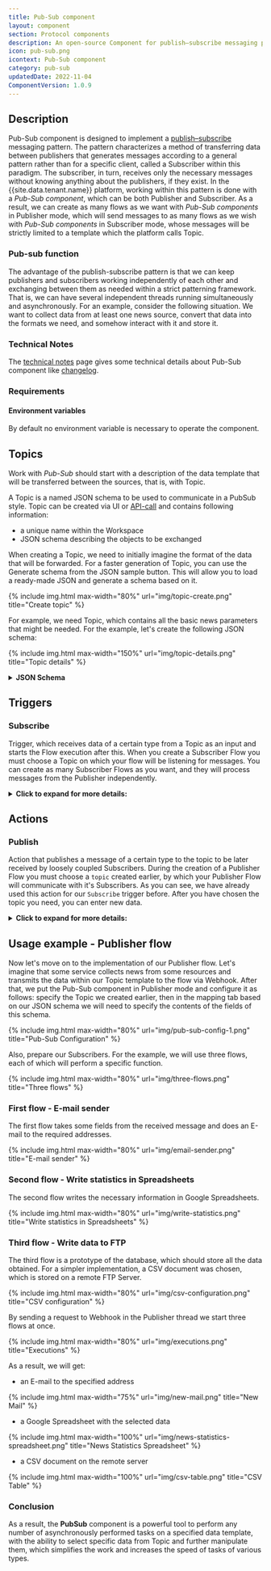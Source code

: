 ```yaml
---
title: Pub-Sub component
layout: component
section: Protocol components
description: An open-source Component for publish–subscribe messaging pattern on platform.
icon: pub-sub.png
icontext: Pub-Sub component
category: pub-sub
updatedDate: 2022-11-04
ComponentVersion: 1.0.9
---
```


## Description

Pub-Sub component is designed to implement a [publish–subscribe](https://en.wikipedia.org/wiki/Publish-subscribe_pattern) messaging pattern. The pattern characterizes a method of transferring data between publishers that generates messages according to a general pattern rather than for a specific client, called a Subscriber within this paradigm. The subscriber, in turn, receives only the necessary messages without knowing anything about the publishers, if they exist.
In the {{site.data.tenant.name}} platform, working within this pattern is done with a *Pub-Sub component*, which can be both Publisher and Subscriber. As a result, we can create as many flows as we want with *Pub-Sub components* in Publisher mode, which will send messages to as many flows as we wish with *Pub-Sub components* in Subscriber mode, whose messages will be strictly limited to a template which the platform calls Topic.

### Pub-sub function

The advantage of the publish-subscribe pattern is that we can keep publishers and subscribers working independently of each other and exchanging between them as needed within a strict patterning framework. That is, we can have several independent threads running simultaneously and asynchronously.
For an example, consider the following situation. We want to collect data from at least one news source, convert that data into the formats we need, and somehow interact with it and store it.

### Technical Notes

The [technical notes](technical-notes) page gives some technical details about Pub-Sub component like [changelog](/components/pub-sub/technical-notes#changelog).

### Requirements

#### Environment variables

By default no environment variable is necessary to operate the component.

## Topics

Work with *Pub-Sub* should start with a description of the data template that will be transferred between the sources, that is, with Topic.

A Topic is a named JSON schema to be used to communicate in a PubSub style.
Topic can be created via UI or [API-call]({{site.data.tenant.apiDocsUri}}/v2#/topics/post_workspaces__workspace_id__topics) and contains following information:
- a unique name within the Workspace
- JSON schema describing the objects to be exchanged

When creating a Topic, we need to initially imagine the format of the data that will be forwarded. For a faster generation of Topic, you can use the Generate schema from the JSON sample button. This will allow you to load a ready-made JSON and generate a schema based on it.

{% include img.html max-width="80%" url="img/topic-create.png" title="Create topic" %}

For example, we need Topic, which contains all the basic news parameters that might be needed. For the example, let's create the following JSON schema:

{% include img.html max-width="150%" url="img/topic-details.png" title="Topic details" %}

<details close markdown="block"><summary><strong>JSON Schema</strong></summary>

```JSON
{
  "type": "object",
  "properties": {
    "id": {
      "type": "string"
    },
    "title": {
      "type": "string"
    },
    "content": {
      "type": "string"
    },
    "content_hash": {
      "type": "string"
    },
    "date": {
      "type": "string"
    },
    "sentiment": {
      "type": "number"
    },
    "LastUpdate": {
      "type": "string"
    },
    "IndexDate": {
      "type": "string"
    },
    "language_id": {
      "type": "string"
    },
    "datasource_type": {
      "type": "string"
    },
    "host": {
      "type": "string"
    },
    "collection": {
      "type": "array"
    },
    "url": {
      "type": "string"
    },
    "datasource": {
      "type": "string"
    }
  }
}
```
</details>

## Triggers

### Subscribe

Trigger, which receives data of a certain type from a Topic as an input and starts the Flow execution after this.
When you create a Subscriber Flow you must choose a Topic on which your flow will be listening for messages.
You can create as many Subscriber Flows as you want, and they will process messages from the Publisher independently.

<details close markdown="block"><summary><strong>Click to expand for more details:</strong></summary>

![Trigger input](img/trigger-input.png)

>**Please Note:** Topics can only be accessed if they are already in your workspace.Topic can be created via UI or [API-call](https://api.elastic.io/docs/v2/#pub/sub-topics).

![Publisher](img/publisher.png)

For our example, we have created a special flow that publishes messages for our trigger.

>**Please Note:** You need to know what your flow sample will look like in order to work with it further.

Since we know what our sample should be, we can add it manually:

![Trigger sample](img/trigger-sample.png)

This sample can be used later in your Flows as usual.

```
    {
        "firstName": "dolore",
        "lastName": "ut enim sunt tempor eu",
        "age": 54053437
    }
```

</details>

## Actions

### Publish

Action that publishes a message of a certain type to the topic to be later received by loosely coupled Subscribers.
During the creation of a Publisher Flow you must choose a `topic` created earlier, by which your Publisher Flow will communicate with it's Subscribers. As you can see, we have already used this action for our `Subscribe` trigger before. After you have chosen the topic you need, you can enter new data.

<details close markdown="block"><summary><strong>Click to expand for more details:</strong></summary>

![Action configure input](img/publisher.png)

Connection between the Publisher and the Subscriber is loosely coupled. This means that your Publisher will never
know if there any subscribers at all, and if they processed incoming message.

</details>

## Usage example - Publisher flow

Now let's move on to the implementation of our Publisher flow. Let's imagine that some service collects news from some resources and transmits the data within our Topic template to the flow via Webhook. After that, we put the Pub-Sub component in Publisher mode and configure it as follows: specify the Topic we created earlier, then in the mapping tab based on our JSON schema we will need to specify the contents of the fields of this schema.

{% include img.html max-width="80%" url="img/pub-sub-config-1.png" title="Pub-Sub Configuration" %}

Also, prepare our Subscribers. For the example, we will use three flows, each of which will perform a specific function.

{% include img.html max-width="80%" url="img/three-flows.png" title="Three flows" %}


### First flow - E-mail sender

The first flow takes some fields from the received message and does an E-mail to the required addresses.

{% include img.html max-width="80%" url="img/email-sender.png" title="E-mail sender" %}

### Second flow - Write statistics in Spreadsheets

The second flow writes the necessary information in Google Spreadsheets.

{% include img.html max-width="80%" url="img/write-statistics.png" title="Write statistics in Spreadsheets" %}

### Third flow - Write data to FTP

The third flow is a prototype of the database, which should store all the data obtained. For a simpler implementation, a CSV document was chosen, which is stored on a remote FTP Server.

{% include img.html max-width="80%" url="img/csv-configuration.png" title="CSV configuration" %}

By sending a request to Webhook in the Publisher thread we start three flows at once.

{% include img.html max-width="80%" url="img/executions.png" title="Executions" %}

As a result, we will get:

* an E-mail to the specified address

{% include img.html max-width="75%" url="img/new-mail.png" title="New Mail" %}

* a Google Spreadsheet with the selected data

{% include img.html max-width="100%" url="img/news-statistics-spreadsheet.png" title="News Statistics Spreadsheet" %}

* a CSV document on the remote server

{% include img.html max-width="100%" url="img/csv-table.png" title="CSV Table" %}

### Conclusion

As a result, the **PubSub** component is a powerful tool to perform any number of asynchronously performed tasks on a specified data template, with the ability to select specific data from Topic and further manipulate them, which simplifies the work and increases the speed of tasks of various types.
